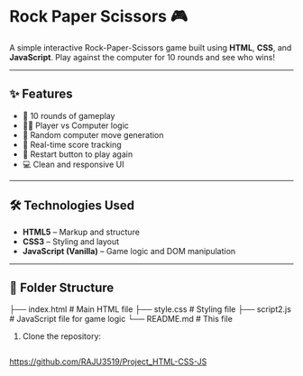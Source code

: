 # Rock Paper Scissors 🎮

A simple interactive Rock-Paper-Scissors game built using **HTML**, **CSS**, and **JavaScript**. Play against the computer for 10 rounds and see who wins!

---

## ✨ Features

- 🎯 10 rounds of gameplay
- 👨‍💻 Player vs Computer logic
- 🧠 Random computer move generation
- 🔢 Real-time score tracking
- 🧼 Restart button to play again
- 💻 Clean and responsive UI

---

## 🛠️ Technologies Used

- **HTML5** – Markup and structure
- **CSS3** – Styling and layout
- **JavaScript (Vanilla)** – Game logic and DOM manipulation

---

## 📂 Folder Structure
├── index.html # Main HTML file
├── style.css # Styling file
├── script2.js # JavaScript file for game logic
└── README.md # This file

1. Clone the repository:
   ```bash
   
https://github.com/RAJU3519/Project_HTML-CSS-JS





